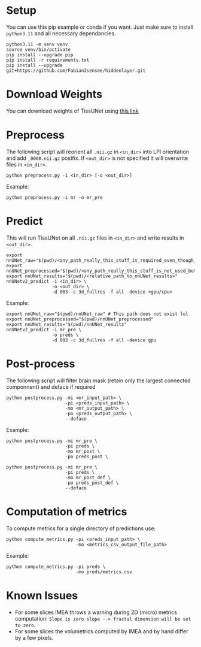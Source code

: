 # Setup
You can use this pip example or conda if you want. Just make sure to install `python3.11` and all necessary dependancies.
```
python3.11 -m venv venv
source venv/bin/activate
pip install --upgrade pip
pip install -r requirements.txt
pip install --upgrade git+https://github.com/FabianIsensee/hiddenlayer.git
```

# Download Weights
You can download weights of TissUNet using [this link](https://drive.google.com/drive/folders/18c06FU825eIsgyscO1CEbZf8jszzKJdT?usp=drive_link)

# Preprocess
The following script will reorient all `.nii.gz` in `<in_dir>` into LPI orientation and add `_0000.nii.gz` postfix. If `<out_dir>` is not specified it will overwrite files in `<in_dir>`.
```
python preprocess.py -i <in_dir> [-o <out_dir>]
```
Example:
```
python preprocess.py -i mr -o mr_pre
```

# Predict
This will run TissUNet on all `.nii.gz` files in `<in_dir>` and write results in `<out_dir>`.
```
export nnUNet_raw="$(pwd)/<any_path_really_this_stuff_is_required_even_though_not_used>"
export nnUNet_preprocessed="$(pwd)/<any_path_really_this_stuff_is_not_used_but_suppresses_the_warning>"
export nnUNet_results="$(pwd)/<relative_path_to_nnUNet_results>"
nnUNetv2_predict -i <in_dir> \
                 -o <out_dir> \
                 -d 003 -c 3d_fullres -f all -device <gpu/cpu>
```
Example:
```
export nnUNet_raw="$(pwd)/nnUNet_raw" # This path does not exist lol
export nnUNet_preprocessed="$(pwd)/nnUNet_preprocessed"
export nnUNet_results="$(pwd)/nnUNet_results"
nnUNetv2_predict -i mr_pre \
                 -o preds \
                 -d 003 -c 3d_fullres -f all -device gpu
```

# Post-process
The following script will filter brain mask (retain only the largest connected componnent) and deface if required
```
python postprocess.py -mi <mr_input_path> \
                      -pi <preds_input_path> \
                      -mo <mr_output_path> \
                      -po <preds_output_path> \
                      --deface
```
Example:
```
python postprocess.py -mi mr_pre \
                      -pi preds \
                      -mo mr_post \
                      -po preds_post \

python postprocess.py -mi mr_pre \
                      -pi preds \
                      -mo mr_post_def \
                      -po preds_post_def \
                      --deface
```

# Computation of metrics
To compute metrics for a single directory of predictions use:
```
python compute_metrics.py -pi <preds_input_path> \
                          -mo <metrics_csv_output_file_path>
```
Example:
```
python compute_metrics.py -pi preds \
                          -mo preds/metrics.csv
```

# Known Issues
- For some slices IMEA throws a warning during 2D (micro) metrics computation: `Slope is zero slope --> fractal dimension will be set to zero`.
- For some slices the volumetrics computed by IMEA and by hand differ by a few pixels.